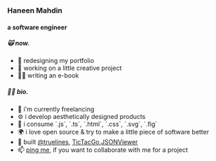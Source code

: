 <div align="left">
 <h3>Haneen Mahdin</h3>
 <h4>a software engineer</h4>
 
 <div>
  <h5>🙀 now.</h5>
  <ul>
   <li>🥶 redesigning my portfolio</li>
   <li>🫣 working on a little creative project</li>
   <li>✍🏼 writing an e-book</li>
  </ul>
 </div>
 
 <div>
  <h5>🤟🏼 bio.</h5>
  <ul>
   <li>💼 i'm currently freelancing</li>
   <li>⚙️ i develop aesthetically designed products</li>
   <li>🥤 i consume `.js`, `.ts`, `.html`, `.css`, `.svg`, `.fig` </li>
   <li>🌍 i love open source & try to make a little piece of software better</li>
   <li>👾 built <a href="https://github.com/truelines">@truelines</a>, <a href="https://github.com/haneenmahd/tic-tac-go">TicTacGo</a>,<a href="https://github.com/haneenmahd/JSONViewer">JSONViewer</a></li>
   <li>📫 <a href="mailto:haneenmahdin@gmail.com">ping me</a>, if you want to collaborate with me for a project</li>
  </ul>
 </div>
</div>
